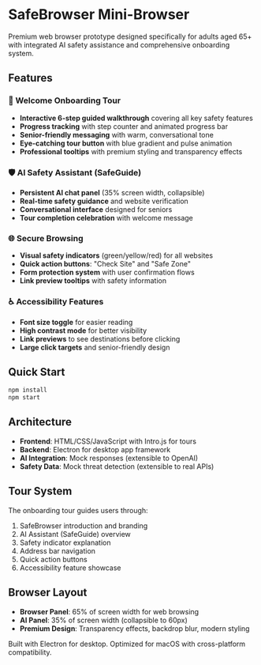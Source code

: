 # SafeBrowser Mini-Browser

Premium web browser prototype designed specifically for adults aged 65+ with integrated AI safety assistance and comprehensive onboarding system.

## Features

### 🎯 Welcome Onboarding Tour
- **Interactive 6-step guided walkthrough** covering all key safety features
- **Progress tracking** with step counter and animated progress bar
- **Senior-friendly messaging** with warm, conversational tone
- **Eye-catching tour button** with blue gradient and pulse animation
- **Professional tooltips** with premium styling and transparency effects

### 🛡️ AI Safety Assistant (SafeGuide)
- **Persistent AI chat panel** (35% screen width, collapsible)
- **Real-time safety guidance** and website verification
- **Conversational interface** designed for seniors
- **Tour completion celebration** with welcome message

### 🌐 Secure Browsing
- **Visual safety indicators** (green/yellow/red) for all websites
- **Quick action buttons**: "Check Site" and "Safe Zone" 
- **Form protection system** with user confirmation flows
- **Link preview tooltips** with safety information

### ♿ Accessibility Features
- **Font size toggle** for easier reading
- **High contrast mode** for better visibility  
- **Link previews** to see destinations before clicking
- **Large click targets** and senior-friendly design

## Quick Start
```bash
npm install
npm start
```

## Architecture
- **Frontend**: HTML/CSS/JavaScript with Intro.js for tours
- **Backend**: Electron for desktop app framework
- **AI Integration**: Mock responses (extensible to OpenAI)
- **Safety Data**: Mock threat detection (extensible to real APIs)

## Tour System
The onboarding tour guides users through:
1. SafeBrowser introduction and branding
2. AI Assistant (SafeGuide) overview
3. Safety indicator explanation
4. Address bar navigation
5. Quick action buttons
6. Accessibility feature showcase

## Browser Layout
- **Browser Panel**: 65% of screen width for web browsing
- **AI Panel**: 35% of screen width (collapsible to 60px)
- **Premium Design**: Transparency effects, backdrop blur, modern styling

Built with Electron for desktop. Optimized for macOS with cross-platform compatibility.
